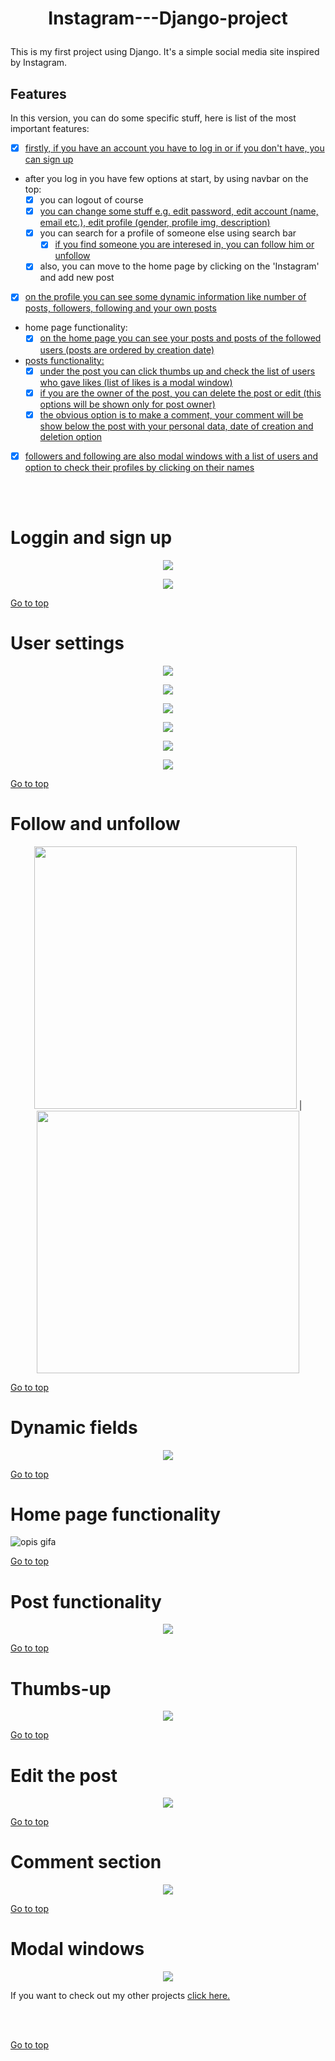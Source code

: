 


# <p align=center> <a name="top">Instagram---Django-project </a></p>  

This is my first project using Django. It's a simple social media site inspired by Instagram. 


## Features
In this version, you can do some specific stuff, here is list of the most important features:
- [x] [firstly, if you have an account you have to log in or if you don't have, you can sign up](#loggin-and-sign-up)
- after you log in you have few options at start, by using navbar on the top:
  - [x] you can logout of course
  - [x] [you can change some stuff e.g. edit password, edit account (name, email etc.), edit profile (gender, profile img, description)](#user-settings)
  - [x] you can search for a profile of someone else using search bar
    - [x] [if you find someone you are interesed in, you can follow him or unfollow](#follow-and-unfollow)
  - [x] also, you can move to the home page by clicking on the 'Instagram' and add new post
- [x] [on the profile you can see some dynamic information like number of posts, followers, following and your own posts](#dynamic-fields)
- home page functionality:
  - [x] [on the home page you can see your posts and posts of the followed users (posts are ordered by creation date)](#home-page-functionality)
- [posts functionality:](#post-functionality)
  - [x] [under the post you can click thumbs up and check the list of users who gave likes (list of likes is a modal window)](#thumbs-up)
  - [x] [if you are the owner of the post, you can delete the post or edit (this options will be shown only for post owner)](#edit-the-post)
  - [x] [the obvious option is to make a comment, your comment will be show below the post with your personal data, date of creation and deletion option](#comment-section)
 - [x] [followers and following are also modal windows with a list of users and option to check their profiles by clicking on their names](#modal-windows)

<br><br>



# Loggin and sign up
<p  align="center">
  <img src="https://user-images.githubusercontent.com/90046128/217618679-a96ca44d-50f7-4fd9-940a-dd87014625c8.png"/>
</p>
<p  align="center">
  <img src="https://user-images.githubusercontent.com/90046128/217618696-c1c998a2-c8f6-475d-a0b4-c4bf381c484a.png"/>
</p>

[Go to top](#top) 
  
  
# User settings
<p  align="center">
  <p  align="center">
  <img src="https://user-images.githubusercontent.com/90046128/217619210-6daeaffb-4c21-4c0b-a4b5-1f32a9cee7b6.png"/>
</p>
<p  align="center">
  <img src="https://user-images.githubusercontent.com/90046128/217619310-dbd1e39f-c0ae-4712-9c7f-56cbd5d44d20.png"/>
</p>
<p  align="center">
  <img src="https://user-images.githubusercontent.com/90046128/217619338-ddb0b0dd-e29b-4214-bfee-c3fd039a9779.png"/>
</p>
<p  align="center">
  <img src="https://user-images.githubusercontent.com/90046128/217619364-8f24be64-6778-420f-aed2-64bb7307deb1.png"/>
</p>
<p  align="center">
  <img src="https://user-images.githubusercontent.com/90046128/217624866-6059fb5c-ac73-467d-89b4-daa5570513d3.png"/>
</p>
<p  align="center">
  <img src="https://user-images.githubusercontent.com/90046128/217624876-dd8b50e1-116b-44ca-9edb-dcaa8063566e.png"/>
</p>

[Go to top](#top) 


# Follow and unfollow
<p  align="center">
<img src="https://user-images.githubusercontent.com/90046128/217620147-e6acc7bc-2139-48e2-a083-7bfecfc35675.png  " width="420" height="420" /> | <img src="https://user-images.githubusercontent.com/90046128/217620155-ad75df8d-37ad-424e-9429-2981445f2250.png " width="420" height="420" />
</p>

[Go to top](#top) 


# Dynamic fields
<p  align="center">
  <img src="https://user-images.githubusercontent.com/90046128/217628366-60799d3f-71f2-4de7-b53e-5c8257c004ed.png"/>
</p>

[Go to top](#top) 


# Home page functionality
![opis gifa](https://github.com/krzysztofgrabczynski/Gifs/blob/main/home_page.gif)

[Go to top](#top) 


# Post functionality

<p  align="center">
  <img src="https://user-images.githubusercontent.com/90046128/217635247-751556d7-b472-445c-b944-7d8da2bb83fd.png"/>
</p>

[Go to top](#top) 


# Thumbs-up

<p  align="center">
  <img src="https://user-images.githubusercontent.com/90046128/217627084-d5e06331-f2a3-4b4d-9ea7-bb98cc798728.png"/>
</p>

[Go to top](#top) 


# Edit the post
<p  align="center">
  <img src="https://user-images.githubusercontent.com/90046128/217628002-1a6cee2d-9f97-4c76-9a4b-7bb9ffd8c8f9.png"/>
</p>

[Go to top](#top) 


# Comment section
<p  align="center">
  <img src="https://user-images.githubusercontent.com/90046128/217627727-661d6e26-0a51-458d-84ab-05864fc38577.png"/>
</p>

[Go to top](#top) 


# Modal windows
<p  align="center">
  <img src="https://user-images.githubusercontent.com/90046128/217626485-cc251b08-aa12-4708-b4de-81ff6a47a996.png"/>
</p>


If you want to check out my other projects [click here.](https://github.com/krzysztofgrabczynski)

<br><br>

[Go to top](#top) 
